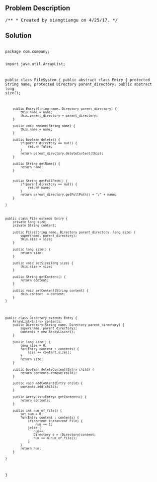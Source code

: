 <!--
<style>
  body { font-family: Arial, sans-serif; }
  .container { max-width: 100%; margin: 0 auto; padding: 10px; }
  .comment-block { max-width: 30%; background-color: #f9f9f9; padding: 10px; border-left: 5px solid #ccc; overflow-wrap: break-word; white-space: pre-wrap; }
  .code-block { background-color: #f4f4f4; padding: 10px; border: 1px solid #ddd; overflow-wrap: break-word; white-space: pre-wrap; }
</style>
-->

<div class='container'>
<h2>Problem Description</h2>
<div class='comment-block'>
<pre>
/** * Created by xiangtiangu on 4/25/17. */</pre>
</div>

<h2>Solution</h2>
<div class='code-block'>
<pre><code class='language-java'>
package com.company;

import java.util.ArrayList;

public class FileSystem {
    public abstract class Entry {
        protected String name;
        protected Directory parent_directory;
        public abstract long size();

        public Entry(String name, Directory parent_directory) {
            this.name = name;
            this.parent_directory = parent_directory;
        }

        public void rename(String name) {
            this.name = name;
        }

        public boolean delete() {
            if(parent_directory == null) {
                return false;
            }
            return parent_directory.deleteContent(this);
        }

        public String getName() {
            return name;
        }


        public String getFullPath() {
            if(parent_directory == null) {
                return name;
            }
            return parent_directory.getFullPath() + "/" + name;
        }

    }



    public class File extends Entry {
        private long size;
        private String content;

        public File(String name, Directory parent_directory, long size) {
            super(name, parent_directory);
            this.size = size;
        }

        public long size() {
            return size;
        }

        public void setSize(long size) {
            this.size = size;
        }

        public String getContent() {
            return content;
        }

        public void setContent(String content) {
            this.content  = content;
        }
    }




    public class Directory extends Entry {
        ArrayList<Entry> contents;
        public Directory(String name, Directory parent_directory) {
            super(name, parent_directory);
            contents = new ArrayList<>();
        }

        public long size() {
            long size = 0;
            for(Entry content : contents) {
                size += content.size();
            }
            return size;
        }

        public boolean deleteContent(Entry child) {
            return contents.remove(child);
        }

        public void addContent(Entry child) {
            contents.add(child);
        }

        public ArrayList<Entry> getContents() {
            return contents;
        }

        public int num_of_file() {
            int num = 0;
            for(Entry content : contents) {
                if(content instanceof File) {
                    num += 1;
                }else {
                   num++;
                   Directory d = (Directory)content;
                   num += d.num_of_file();
                }
            }
            return num;
        }

    }


}
</code></pre>
</div>
</div>

